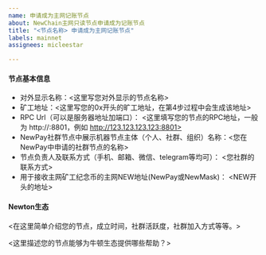 ```yaml
---
name: 申请成为主网记账节点
about: NewChain主网只读节点申请成为记账节点
title: "<节点名称> 申请成为主网记账节点"
labels: mainnet
assignees: micleestar

---
```


#### 节点基本信息

- 对外显示名称：<这里写您对外显示的节点名称>
- 矿工地址：<这里写您的0x开头的旷工地址，在第4步过程中会生成该地址>
- RPC Url（可以是服务器地址加端口）： <这里填写您的节点的RPC地址，一般为 http://<IP>:8801，例如 http://123.123.123.123:8801>
- NewPay社群节点中展示机器节点主体（个人、社群、组织）名称：<您在NewPay中申请的社群节点的名称>
- 节点负责人及联系方式（手机、邮箱、微信、telegram等均可）： <您社群的联系方式>
- 用于接收主网矿工纪念币的主网NEW地址(NewPay或NewMask)： <NEW开头的地址>

#### Newton生态

<在这里简单介绍您的节点，成立时间，社群活跃度，社群加入方式等等。>

<这里描述您的节点能够为牛顿生态提供哪些帮助？>
